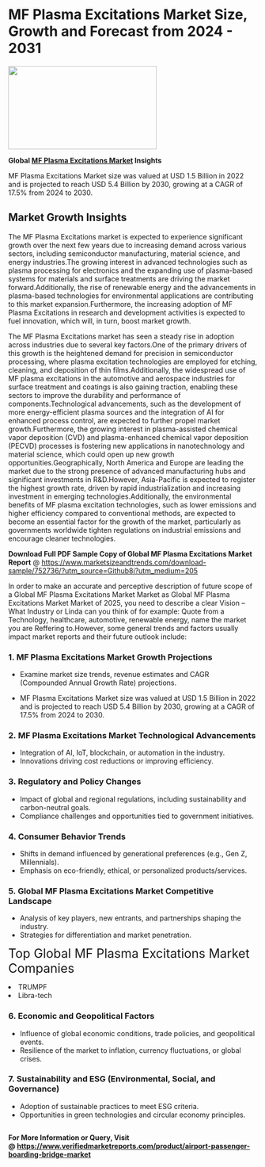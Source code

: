 <H1>MF Plasma Excitations Market Size, Growth and Forecast from 2024 - 2031</H1><img class="aligncenter size-medium wp-image-584254" src="https://thirdeyenews.in/wp-content/uploads/2024/09/Global-Market-Research-300x168.jpeg" alt="" width="300" height="168" /><p><strong>Global&nbsp;<a href="https://www.marketsizeandtrends.com/download-sample/752736/?utm_source=Github8j?utm_medium=205">MF Plasma Excitations Market</a> Insights</strong></p><p>MF Plasma Excitations Market size was valued at USD 1.5 Billion in 2022 and is projected to reach USD 5.4 Billion by 2030, growing at a CAGR of 17.5% from 2024 to 2030.</p><p><h2>Market Growth Insights</h2> <p>The MF Plasma Excitations market is expected to experience significant growth over the next few years due to increasing demand across various sectors, including semiconductor manufacturing, material science, and energy industries.The growing interest in advanced technologies such as plasma processing for electronics and the expanding use of plasma-based systems for materials and surface treatments are driving the market forward.Additionally, the rise of renewable energy and the advancements in plasma-based technologies for environmental applications are contributing to this market expansion.Furthermore, the increasing adoption of MF Plasma Excitations in research and development activities is expected to fuel innovation, which will, in turn, boost market growth.</p> <p>The MF Plasma Excitations market has seen a steady rise in adoption across industries due to several key factors.One of the primary drivers of this growth is the heightened demand for precision in semiconductor processing, where plasma excitation technologies are employed for etching, cleaning, and deposition of thin films.Additionally, the widespread use of MF plasma excitations in the automotive and aerospace industries for surface treatment and coatings is also gaining traction, enabling these sectors to improve the durability and performance of components.Technological advancements, such as the development of more energy-efficient plasma sources and the integration of AI for enhanced process control, are expected to further propel market growth.Furthermore, the growing interest in plasma-assisted chemical vapor deposition (CVD) and plasma-enhanced chemical vapor deposition (PECVD) processes is fostering new applications in nanotechnology and material science, which could open up new growth opportunities.Geographically, North America and Europe are leading the market due to the strong presence of advanced manufacturing hubs and significant investments in R&D.However, Asia-Pacific is expected to register the highest growth rate, driven by rapid industrialization and increasing investment in emerging technologies.Additionally, the environmental benefits of MF plasma excitation technologies, such as lower emissions and higher efficiency compared to conventional methods, are expected to become an essential factor for the growth of the market, particularly as governments worldwide tighten regulations on industrial emissions and encourage cleaner technologies.</p> <p><span class=""><strong>Download Full PDF Sample Copy of Global MF Plasma Excitations Market Report</strong> @ <a href="https://www.marketsizeandtrends.com/download-sample/752736/?utm_source=Github8j?utm_medium=205" target="_blank">https://www.marketsizeandtrends.com/download-sample/752736/?utm_source=Github8j?utm_medium=205</a></span></p><p>In order to make an accurate and perceptive description of future scope of a Global&nbsp;MF Plasma Excitations Market Market as Global&nbsp;MF Plasma Excitations Market Market of 2025, you need to describe a clear Vision &ndash; What Industry or Linda can you think of for example: Quote from a Technology, healthcare, automotive, renewable energy, name the market you are Reffering to.However, some general trends and factors usually impact market reports and their future outlook include:</p><h3>1.&nbsp;<strong>MF Plasma Excitations Market Growth Projections</strong></h3><ul><li>Examine market size trends, revenue estimates and CAGR (Compounded Annual Growth Rate) projections.</li><li><p>MF Plasma Excitations Market size was valued at USD 1.5 Billion in 2022 and is projected to reach USD 5.4 Billion by 2030, growing at a CAGR of 17.5% from 2024 to 2030.</p></li></ul><h3>2.&nbsp;<strong>MF Plasma Excitations Market Technological Advancements</strong></h3><ul><li>Integration of AI, IoT, blockchain, or automation in the industry.</li><li>Innovations driving cost reductions or improving efficiency.</li></ul><h3>3.&nbsp;<strong>Regulatory and Policy Changes</strong></h3><ul><li>Impact of global and regional regulations, including sustainability and carbon-neutral goals.</li><li>Compliance challenges and opportunities tied to government initiatives.</li></ul><h3>4.&nbsp;<strong>Consumer Behavior Trends</strong></h3><ul><li>Shifts in demand influenced by generational preferences (e.g., Gen Z, Millennials).</li><li>Emphasis on eco-friendly, ethical, or personalized products/services.</li></ul><h3>5.&nbsp;<strong>Global MF Plasma Excitations Market Competitive Landscape</strong></h3><ul><li>Analysis of key players, new entrants, and partnerships shaping the industry.</li><li>Strategies for differentiation and market penetration.</li></ul><p data-pm-slice="1 1 []"><span style="color: inherit; font-family: inherit; font-size: 25px;">Top Global MF Plasma Excitations Market Companies</span></p><div class="" data-test-id=""><p><li>TRUMPF</li><li> Libra-tech</li></p></div><h3>6.&nbsp;<strong>Economic and Geopolitical Factors</strong></h3><ul><li>Influence of global economic conditions, trade policies, and geopolitical events.</li><li>Resilience of the market to inflation, currency fluctuations, or global crises.</li></ul><h3>7.&nbsp;<strong>Sustainability and ESG (Environmental, Social, and Governance)</strong></h3><ul><li>Adoption of sustainable practices to meet ESG criteria.</li><li>Opportunities in green technologies and circular economy principles.</li></ul><h2><strong style="font-size: 14px;">For More Information or Query, Visit @&nbsp;</strong><a style="background-color: #ffffff; font-size: 14px;" href="https://www.marketsizeandtrends.com/report/mf-plasma-excitations-market/" target="_blank">https://www.verifiedmarketreports.com/product/airport-passenger-boarding-bridge-market</a></h2>